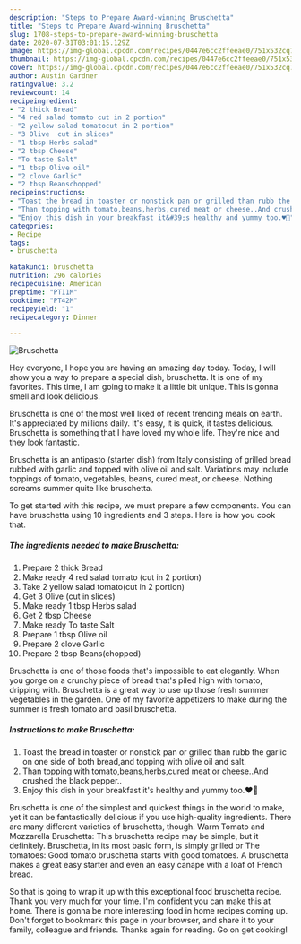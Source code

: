 ```yaml
---
description: "Steps to Prepare Award-winning Bruschetta"
title: "Steps to Prepare Award-winning Bruschetta"
slug: 1708-steps-to-prepare-award-winning-bruschetta
date: 2020-07-31T03:01:15.129Z
image: https://img-global.cpcdn.com/recipes/0447e6cc2ffeeae0/751x532cq70/bruschetta-recipe-main-photo.jpg
thumbnail: https://img-global.cpcdn.com/recipes/0447e6cc2ffeeae0/751x532cq70/bruschetta-recipe-main-photo.jpg
cover: https://img-global.cpcdn.com/recipes/0447e6cc2ffeeae0/751x532cq70/bruschetta-recipe-main-photo.jpg
author: Austin Gardner
ratingvalue: 3.2
reviewcount: 14
recipeingredient:
- "2 thick Bread"
- "4 red salad tomato cut in 2 portion"
- "2 yellow salad tomatocut in 2 portion"
- "3 Olive  cut in slices"
- "1 tbsp Herbs salad"
- "2 tbsp Cheese"
- "To taste Salt"
- "1 tbsp Olive oil"
- "2 clove Garlic"
- "2 tbsp Beanschopped"
recipeinstructions:
- "Toast the bread in toaster or nonstick pan or grilled than rubb the garlic on one side of both bread,and topping with olive oil and salt."
- "Than topping with tomato,beans,herbs,cured meat or cheese..And crushed the black pepper.."
- "Enjoy this dish in your breakfast it&#39;s healthy and yummy too.♥️🎉"
categories:
- Recipe
tags:
- bruschetta

katakunci: bruschetta 
nutrition: 296 calories
recipecuisine: American
preptime: "PT11M"
cooktime: "PT42M"
recipeyield: "1"
recipecategory: Dinner

---
```



![Bruschetta](https://img-global.cpcdn.com/recipes/0447e6cc2ffeeae0/751x532cq70/bruschetta-recipe-main-photo.jpg)

Hey everyone, I hope you are having an amazing day today. Today, I will show you a way to prepare a special dish, bruschetta. It is one of my favorites. This time, I am going to make it a little bit unique. This is gonna smell and look delicious.

Bruschetta is one of the most well liked of recent trending meals on earth. It's appreciated by millions daily. It's easy, it is quick, it tastes delicious. Bruschetta is something that I have loved my whole life. They're nice and they look fantastic.

Bruschetta is an antipasto (starter dish) from Italy consisting of grilled bread rubbed with garlic and topped with olive oil and salt. Variations may include toppings of tomato, vegetables, beans, cured meat, or cheese. Nothing screams summer quite like bruschetta.


To get started with this recipe, we must prepare a few components. You can have bruschetta using 10 ingredients and 3 steps. Here is how you cook that.

<!--inarticleads1-->

##### The ingredients needed to make Bruschetta:

1. Prepare 2 thick Bread
1. Make ready 4 red salad tomato (cut in 2 portion)
1. Take 2 yellow salad tomato(cut in 2 portion)
1. Get 3 Olive  (cut in slices)
1. Make ready 1 tbsp Herbs salad
1. Get 2 tbsp Cheese
1. Make ready To taste Salt
1. Prepare 1 tbsp Olive oil
1. Prepare 2 clove Garlic
1. Prepare 2 tbsp Beans(chopped)


Bruschetta is one of those foods that&#39;s impossible to eat elegantly. When you gorge on a crunchy piece of bread that&#39;s piled high with tomato, dripping with. Bruschetta is a great way to use up those fresh summer vegetables in the garden. One of my favorite appetizers to make during the summer is fresh tomato and basil bruschetta. 

<!--inarticleads2-->

##### Instructions to make Bruschetta:

1. Toast the bread in toaster or nonstick pan or grilled than rubb the garlic on one side of both bread,and topping with olive oil and salt.
1. Than topping with tomato,beans,herbs,cured meat or cheese..And crushed the black pepper..
1. Enjoy this dish in your breakfast it&#39;s healthy and yummy too.♥️🎉


Bruschetta is one of the simplest and quickest things in the world to make, yet it can be fantastically delicious if you use high-quality ingredients. There are many different varieties of bruschetta, though. Warm Tomato and Mozzarella Bruschetta: This bruschetta recipe may be simple, but it definitely. Bruschetta, in its most basic form, is simply grilled or The tomatoes: Good tomato bruschetta starts with good tomatoes. A bruschetta makes a great easy starter and even an easy canape with a loaf of French bread. 

So that is going to wrap it up with this exceptional food bruschetta recipe. Thank you very much for your time. I'm confident you can make this at home. There is gonna be more interesting food in home recipes coming up. Don't forget to bookmark this page in your browser, and share it to your family, colleague and friends. Thanks again for reading. Go on get cooking!
